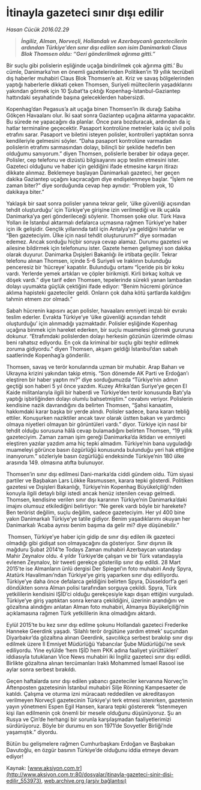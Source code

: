 # İtinayla gazeteci sınır dışı edilir

*Hasan Cücük 2016.02.29*

<div class="pNewsDetailMainContent ctx_content" itemprop="articleBody">
 <blockquote>
  <p>
   <strong>
    <em>
     İngiliz, Alman, Norveçli, Hollandalı ve Azerbaycanlı gazetecilerin ardından Türkiye’den sınır dışı edilen son isim Danimarkalı Claus Blok Thomsen oldu: “Geri gönderilmek ağrıma gitti.”
    </em>
   </strong>
  </p>
 </blockquote>
 <p>
  Bir suçlu gibi polislerin eşliğinde uçağa bindirilmek çok ağırıma gitti.’ Bu cümle, Danimarka’nın en önemli gazetelerinden Politiken’in 19 yıllık tecrübeli dış haberler muhabiri Claus Blok Thomsen’e ait. Kriz ve savaş bölgelerinden yaptığı haberlerle dikkati çeken Thomsen, Suriyeli mültecilerin yaşadıklarını yakından görmek için 10 Şubat’ta çıktığı Kopenhag-İstanbul-Gaziantep hattındaki seyahatinde başına geleceklerden habersizdi.
 </p>
 <p>
  Kopenhag’dan Pegasus’a ait uçağa binen Thomsen’in ilk durağı Sabiha Gökçen Havaalanı olur. İki saat sonra Gaziantep uçağına aktarma yapacaktır. Bu sürede ne yapacağını da planlar. Önce para bozduracak, ardından da iç hatlar terminaline geçecektir. Pasaport kontrolüne metreler kala üç sivil polis etrafını sarar. Pasaport ve biletini isteyen polisler, kontrolleri yaptıktan sonra kendileriyle gelmesini söyler. “Daha pasaport kontrolüne varmadan polislerin etrafımı sarmasından dolayı, bilinçli bir şekilde hedefin ben olduğumu sanıyorum.” diyen Thomsen, polislerle beraber bir odaya geçer. Polisler, cep telefonu ve dizüstü bilgisayarını açıp teslim etmesini ister. Gazeteci olduğunu ve haber için geldiğini ifade etmesine karşın itirazı dikkate alınmaz. Beklemeye başlayan Danimarkalı gazeteci, her geçen dakika Gaziantep uçağını kaçıracağım diye endişelenmeye başlar. “İşlem ne zaman biter?” diye sorduğunda cevap hep aynıdır: “Problem yok, 10 dakikaya biter.”
 </p>
 <p>
  Yaklaşık bir saat sonra polisler yanına tekrar gelir, ‘ülke güvenliği açısından tehdit oluşturduğu’ için Türkiye’ye girişine izin verilmediği ve ilk uçakla Danimarka’ya geri gönderileceği söylenir. Thomsen şoke olur. Türk Hava Yolları ile İstanbul aktarmalı defalarca uçmasına rağmen Türkiye’ye haber için ilk gelişidir. Gençlik yıllarında tatil için Antalya’ya geldiğini hatırlar ve “Ben gazeteciyim. Ülke için nasıl tehdit oluştururum?” diye sormadan edemez. Ancak sorduğu hiçbir soruya cevap alamaz. Durumu gazetesi ve ailesine bildirmek için telefonunu ister. Gazete hemen gelişmeyi son dakika olarak duyurur. Danimarka Dışişleri Bakanlığı ile irtibata geçilir. Tekrar telefonu alınan Thomsen, içinde 5-6 Suriyeli ve Iraklının bulunduğu penceresiz bir ‘hücreye’ kapatılır. Bulunduğu ortamı “İçeride pis bir koku vardı. Yerlerde yemek artıkları ve çöpler birikmişti. Kirli birkaç koltuk ve döşek vardı.” diye tarif eden Thomsen, tepelerinde sürekli yanan lambadan dolayı uyumakta güçlük çektiğini ifade ediyor: “Benim hücremi görünce aklıma hapisteki gazeteciler geldi. Onların çok daha kötü şartlarda kaldığını tahmin etmem zor olmadı.”
 </p>
 <p>
  Sabah hücrenin kapısını açan polisler, havaalanı emniyeti imzalı bir evrakı teslim ederler. Evrakta Türkiye’ye ‘ülke güvenliği açısından tehdit oluşturduğu’ için alınmadığı yazmaktadır. Polisler eşliğinde Kopenhag uçağına binmek için hareket ederken, bir suçlu muamelesi görmek gururuna dokunur. “Etrafımdaki polislerden dolayı herkesin gözünün üzerimde olması beni rahatsız ediyordu. En çok da kriminal bir suçlu gibi teşhir edilmek zoruma gidiyordu.” diyen Thomsen, akşam geldiği İstanbul’dan sabah saatlerinde Kopenhag’a gönderilir.
 </p>
 <p>
  Thomsen, savaş ve terör konularında uzman bir muhabir. Arap Baharı ve Ukrayna krizini yakından takip etmiş. “Son dönemde AK Parti ve Erdoğan’ı eleştiren bir haber yaptın mı?” diye sorduğumuzda “Türkiye’nin adının geçtiği son haberi 5 yıl önce yazdım. Kuzey Afrika’dan Suriye’ye geçen El Kaide militanlarıyla ilgili bir haberdi ve Türkiye’den terör konusunda Batı’yla yaptığı işbirliğinden dolayı olumlu bahsetmiştim.” cevabını veriyor. Polislerin kendisine nazik davrandığını da belirten Thomsen, “Şahsi kanaatim, hakkımdaki karar başka bir yerde alındı. Polisler sadece, bana kararı tebliğ ettiler. Konuşurken naziktiler ancak tavır olarak üstten bakan ve yardımcı olmaya niyetleri olmayan bir görüntüleri vardı.” diyor. Türkiye için nasıl bir tehdit olduğu sorusuna hâlâ cevap bulamadığını belirten Thomsen, “19 yıllık gazeteciyim. Zaman zaman işim gereği Danimarka’da iktidarı ve emniyeti eleştiren yazılar yazdım ama hiç tepki almadım. Türkiye’nin bana uyguladığı muameleyi görünce basın özgürlüğü konusunda bulunduğu yeri hak ettiğine inanıyorum.” sözleriyle basın özgürlüğü endeksinde Türkiye’nin 180 ülke arasında 149. olmasına atıfta bulunuyor.
 </p>
 <p>
  Thomsen’in sınır dışı edilmesi Dani-marka’da ciddi gündem oldu. Tüm siyasi partiler ve Başbakan Lars Lökke Rasmussen, karara tepki gösterdi. Politiken gazetesi ve Dışişleri Bakanlığı, Türkiye’nin Kopenhag Büyükelçiliği’nden konuyla ilgili detaylı bilgi istedi ancak henüz istenilen cevap gelmedi. Thomsen, kendisine verilen sınır dışı kararının Türkiye’nin Danimarka’daki imajını olumsuz etkilediğini belirtiyor: “Ne gerek vardı böyle bir harekete? Ben terörist değilim, suçlu değilim, sadece gazeteciyim. Her yıl 400 bine yakın Danimarkalı Türkiye’ye tatile gidiyor. Benim yaşadıklarımı okuyan her Danimarkalı ‘Acaba aynısı benim başıma da gelir mi? diye düşünebilir.”
 </p>
 <p>
  <img alt="" src="http://web.archive.org/web/20160303024241im_/http://medya.aksiyon.com.tr//aksiyon/2016/02/29/575564.jpg"/>
  Thomsen, Türkiye’ye haber için gidip de sınır dışı edilen ilk gazeteci olmadığı gibi gidişat son olmayacağını da gösteriyor. Sınır dışının ilk mağduru Şubat 2014’te Todays Zaman muhabiri Azerbaycan vatandaşı Mahir Zeynalov oldu. 4 yıldır Türkiye’de çalışan ve bir Türk vatandaşıyla evlenen Zeynalov, bir tweeti gerekçe gösterilip sınır dışı edildi. 28 Mart 2015’te ise Almanların ünlü dergisi Der Spiegel’ın foto muhabiri Andy Spyra, Atatürk Havalimanı’ndan Türkiye’ye giriş yaparken sınır dışı ediliyordu. Türkiye’ye daha önce defalarca geldiğini belirten Spyra, Düsseldorf’a geri döndükten sonra Alman polisi tarafından sorguya çekildi. Spyra, Türk yetkililerin kendisini IŞİD’ci olduğu gerekçesiyle kapı dışarı ettiğini vurguladı. Türkiye’ye giriş yaptıktan sonra kenara çekildiğini, üzerinin arandığını ve gözaltına alındığını anlatan Alman foto muhabiri, Almanya Büyükelçiliği’nin açıklamasına rağmen Türk yetkililerin ikna olmadığını aktardı.
 </p>
 <p>
  Eylül 2015’te bu kez sınır dışı edilme şokunu Hollandalı gazeteci Frederike Hanneke Geerdink yaşadı. ‘Silahlı terör örgütüne yardım etmek’ suçundan Diyarbakır’da gözaltına alınan Geerdink, savcılıkça serbest bırakılıp sınır dışı edilmek üzere İl Emniyet Müdürlüğü Yabancılar Şube Müdürlüğü’ne sevk ediliyordu. Yine eylülde ‘hem IŞİD hem PKK adına faaliyet yürüttükleri’ iddiasıyla tutuklanan Vice News muhabiri iki İngiliz gazeteci sınır dışı edildi. Birlikte gözaltına alınan tercümanları Iraklı Mohammed İsmael Rasool ise aylar sonra serbest bırakıldı.
 </p>
 <p>
  Geçen haftalarda sınır dışı edilen yabancı gazeteciler kervanına Norveç’in Aftenposten gazetesinin İstanbul muhabiri Silje Rönning Kampesaeter de katıldı. Çalışma ve oturma izni müracaatı reddedilen ve akreditasyon verilmeyen Norveçli gazetecinin Türkiye’yi terk etmesi istenirken, gazetenin yayın yönetmeni Espen Egil Hansen, karara tepki göstererek “İstenmeyen kişi ilan edilmenin çok önemli bir mesele olduğunu düşünüyoruz. Şu an Rusya ve Çin’de herhangi bir sorunla karşılaşmadan faaliyetlerimizi sürdürüyoruz. Böyle bir durumu en son 1971’de Sovyetler Birliği’nde yaşamıştık.” diyordu.
 </p>
 <p>
  Bütün bu gelişmelere rağmen Cumhurbaşkanı Erdoğan ve Başbakan Davutoğlu, en özgür basının Türkiye’de olduğunu iddia etmeye devam ediyor!
 </p>
</div>


Kaynak: [www.aksiyon.com.tr](http://www.aksiyon.com.tr:80/dosyalar/itinayla-gazeteci-sinir-disi-edilir_553973), [web.archive.org (arşiv bağlantısı)](http://web.archive.org/web/20160303024241/http://www.aksiyon.com.tr:80/dosyalar/itinayla-gazeteci-sinir-disi-edilir_553973)
